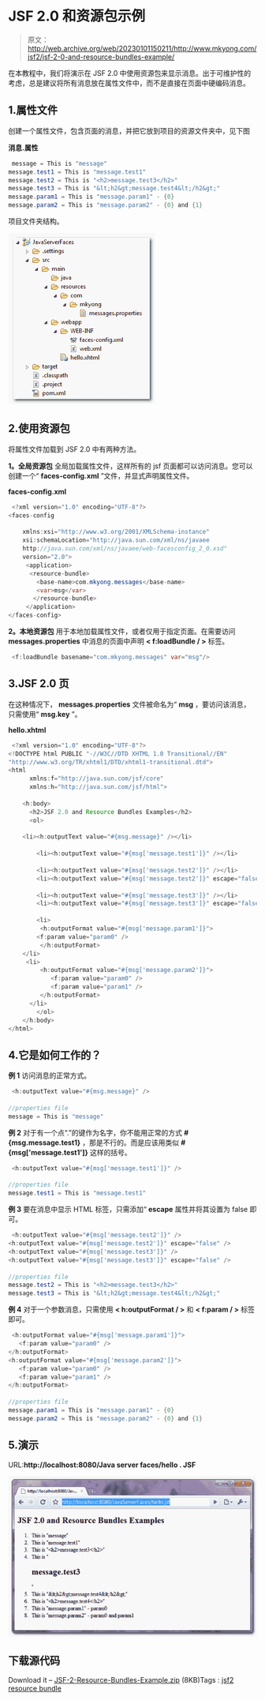 # JSF 2.0 和资源包示例

> 原文：<http://web.archive.org/web/20230101150211/http://www.mkyong.com/jsf2/jsf-2-0-and-resource-bundles-example/>

在本教程中，我们将演示在 JSF 2.0 中使用资源包来显示消息。出于可维护性的考虑，总是建议将所有消息放在属性文件中，而不是直接在页面中硬编码消息。

## 1.属性文件

创建一个属性文件，包含页面的消息，并把它放到项目的资源文件夹中，见下图

**消息.属性**

```java
 message = This is "message"
message.test1 = This is "message.test1"
message.test2 = This is "<h2>message.test3</h2>"
message.test3 = This is "&lt;h2&gt;message.test4&lt;/h2&gt;"
message.param1 = This is "message.param1" - {0}
message.param2 = This is "message.param2" - {0} and {1} 
```

项目文件夹结构。

![jsf2-resource-bundles-folder](img/44bca0893decf9c05639680f4f3db552.png "jsf2-resource-bundles-folder")

## 2.使用资源包

将属性文件加载到 JSF 2.0 中有两种方法。

**1。全局资源包**
全局加载属性文件，这样所有的 jsf 页面都可以访问消息。您可以创建一个“ **faces-config.xml** ”文件，并显式声明属性文件。

**faces-config.xml**

```java
 <?xml version="1.0" encoding="UTF-8"?>
<faces-config

    xmlns:xsi="http://www.w3.org/2001/XMLSchema-instance"
    xsi:schemaLocation="http://java.sun.com/xml/ns/javaee 
    http://java.sun.com/xml/ns/javaee/web-facesconfig_2_0.xsd"
    version="2.0">
     <application>
	  <resource-bundle>
		<base-name>com.mkyong.messages</base-name>
		<var>msg</var>
	   </resource-bundle>
     </application>
</faces-config> 
```

**2。本地资源包**
用于本地加载属性文件，或者仅用于指定页面。在需要访问 **messages.properties** 中消息的页面中声明 **< f:loadBundle / >** 标签。

```java
 <f:loadBundle basename="com.mkyong.messages" var="msg"/> 
```

## 3.JSF 2.0 页

在这种情况下， **messages.properties** 文件被命名为“ **msg** ，要访问该消息，只需使用“ **msg.key** ”。

**hello.xhtml**

```java
 <?xml version="1.0" encoding="UTF-8"?>
<!DOCTYPE html PUBLIC "-//W3C//DTD XHTML 1.0 Transitional//EN" 
"http://www.w3.org/TR/xhtml1/DTD/xhtml1-transitional.dtd">
<html 
      xmlns:f="http://java.sun.com/jsf/core"      
      xmlns:h="http://java.sun.com/jsf/html">

    <h:body>
      <h2>JSF 2.0 and Resource Bundles Examples</h2>
      <ol>

   	<li><h:outputText value="#{msg.message}" /></li>

    	<li><h:outputText value="#{msg['message.test1']}" /></li>

    	<li><h:outputText value="#{msg['message.test2']}" /></li>
    	<li><h:outputText value="#{msg['message.test2']}" escape="false" /></li>

    	<li><h:outputText value="#{msg['message.test3']}" /></li>
    	<li><h:outputText value="#{msg['message.test3']}" escape="false" /></li>

    	<li>
 	     <h:outputFormat value="#{msg['message.param1']}">
		<f:param value="param0" />
	     </h:outputFormat>
	</li>
	 <li>
	     <h:outputFormat value="#{msg['message.param2']}">
	    	<f:param value="param0" />
	    	<f:param value="param1" />
	     </h:outputFormat>
	  </li>
    	</ol>
    </h:body>
</html> 
```

## 4.它是如何工作的？

**例 1**
访问消息的正常方式。

```java
 <h:outputText value="#{msg.message}" />

//properties file
message = This is "message" 
```

**例 2**
对于有一个点“.”的键作为名字，你不能用正常的方式 **#{msg.message.test1}** ，那是不行的。而是应该用类似 **#{msg['message.test1']}** 这样的括号。

```java
 <h:outputText value="#{msg['message.test1']}" />

//properties file
message.test1 = This is "message.test1" 
```

**例 3**
要在消息中显示 HTML 标签，只需添加“ **escape** 属性并将其设置为 false 即可。

```java
 <h:outputText value="#{msg['message.test2']}" />
<h:outputText value="#{msg['message.test2']}" escape="false" />
<h:outputText value="#{msg['message.test3']}" />
<h:outputText value="#{msg['message.test3']}" escape="false" />

//properties file
message.test2 = This is "<h2>message.test3</h2>"
message.test3 = This is "&lt;h2&gt;message.test4&lt;/h2&gt;" 
```

**例 4**
对于一个参数消息，只需使用 **< h:outputFormat / >** 和 **< f:param / >** 标签即可。

```java
 <h:outputFormat value="#{msg['message.param1']}">
   <f:param value="param0" />
</h:outputFormat>
<h:outputFormat value="#{msg['message.param2']}">
   <f:param value="param0" />
   <f:param value="param1" />
</h:outputFormat>

//properties file
message.param1 = This is "message.param1" - {0}
message.param2 = This is "message.param2" - {0} and {1} 
```

## 5.演示

URL:**http://localhost:8080/Java server faces/hello . JSF**

![jsf2-resource-bundles-example](img/b8f66ecd264a58e42a2b7d3e74cd9916.png "jsf2-resource-bundles-example")

## 下载源代码

Download it – [JSF-2-Resource-Bundles-Example.zip](http://web.archive.org/web/20210507000647/http://www.mkyong.com/wp-content/uploads/2010/09/JSF-2-Resource-Bundles-Example.zip) (8KB)Tags : [jsf2](http://web.archive.org/web/20210507000647/https://mkyong.com/tag/jsf2/) [resource bundle](http://web.archive.org/web/20210507000647/https://mkyong.com/tag/resource-bundle/)<input type="hidden" id="mkyong-current-postId" value="7017">